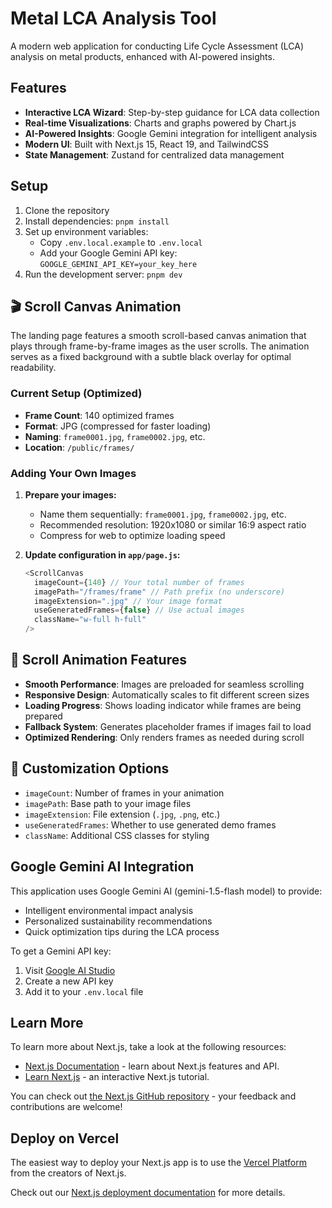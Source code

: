 # Metal LCA Analysis Tool

A modern web application for conducting Life Cycle Assessment (LCA) analysis on metal products, enhanced with AI-powered insights.

## Features

- **Interactive LCA Wizard**: Step-by-step guidance for LCA data collection
- **Real-time Visualizations**: Charts and graphs powered by Chart.js
- **AI-Powered Insights**: Google Gemini integration for intelligent analysis
- **Modern UI**: Built with Next.js 15, React 19, and TailwindCSS
- **State Management**: Zustand for centralized data management

## Setup

1. Clone the repository
2. Install dependencies: `pnpm install`
3. Set up environment variables:
   - Copy `.env.local.example` to `.env.local`
   - Add your Google Gemini API key: `GOOGLE_GEMINI_API_KEY=your_key_here`
4. Run the development server: `pnpm dev`

## 🎬 Scroll Canvas Animation

The landing page features a smooth scroll-based canvas animation that plays through frame-by-frame images as the user scrolls. The animation serves as a fixed background with a subtle black overlay for optimal readability.

### Current Setup (Optimized)

- **Frame Count**: 140 optimized frames
- **Format**: JPG (compressed for faster loading)
- **Naming**: `frame0001.jpg`, `frame0002.jpg`, etc.
- **Location**: `/public/frames/`

### Adding Your Own Images

1. **Prepare your images:**

   - Name them sequentially: `frame0001.jpg`, `frame0002.jpg`, etc.
   - Recommended resolution: 1920x1080 or similar 16:9 aspect ratio
   - Compress for web to optimize loading speed

2. **Update configuration in `app/page.js`:**
   ```javascript
   <ScrollCanvas
     imageCount={140} // Your total number of frames
     imagePath="/frames/frame" // Path prefix (no underscore)
     imageExtension=".jpg" // Your image format
     useGeneratedFrames={false} // Use actual images
     className="w-full h-full"
   />
   ```

## 🎨 Scroll Animation Features

- **Smooth Performance**: Images are preloaded for seamless scrolling
- **Responsive Design**: Automatically scales to fit different screen sizes
- **Loading Progress**: Shows loading indicator while frames are being prepared
- **Fallback System**: Generates placeholder frames if images fail to load
- **Optimized Rendering**: Only renders frames as needed during scroll

## 🔧 Customization Options

- `imageCount`: Number of frames in your animation
- `imagePath`: Base path to your image files
- `imageExtension`: File extension (`.jpg`, `.png`, etc.)
- `useGeneratedFrames`: Whether to use generated demo frames
- `className`: Additional CSS classes for styling

## Google Gemini AI Integration

This application uses Google Gemini AI (gemini-1.5-flash model) to provide:

- Intelligent environmental impact analysis
- Personalized sustainability recommendations
- Quick optimization tips during the LCA process

To get a Gemini API key:

1. Visit [Google AI Studio](https://makersuite.google.com/app/apikey)
2. Create a new API key
3. Add it to your `.env.local` file

## Learn More

To learn more about Next.js, take a look at the following resources:

- [Next.js Documentation](https://nextjs.org/docs) - learn about Next.js features and API.
- [Learn Next.js](https://nextjs.org/learn) - an interactive Next.js tutorial.

You can check out [the Next.js GitHub repository](https://github.com/vercel/next.js) - your feedback and contributions are welcome!

## Deploy on Vercel

The easiest way to deploy your Next.js app is to use the [Vercel Platform](https://vercel.com/new?utm_medium=default-template&filter=next.js&utm_source=create-next-app&utm_campaign=create-next-app-readme) from the creators of Next.js.

Check out our [Next.js deployment documentation](https://nextjs.org/docs/app/building-your-application/deploying) for more details.
